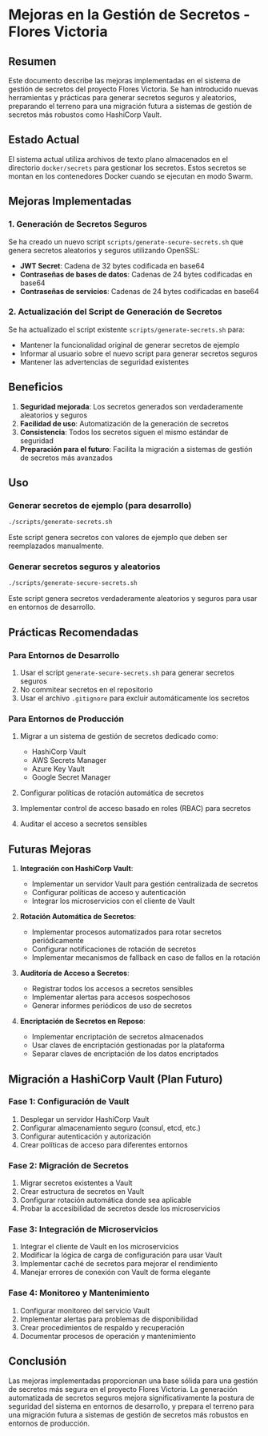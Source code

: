 # Mejoras en la Gestión de Secretos - Flores Victoria

## Resumen

Este documento describe las mejoras implementadas en el sistema de gestión de secretos del proyecto Flores Victoria. Se han introducido nuevas herramientas y prácticas para generar secretos seguros y aleatorios, preparando el terreno para una migración futura a sistemas de gestión de secretos más robustos como HashiCorp Vault.

## Estado Actual

El sistema actual utiliza archivos de texto plano almacenados en el directorio `docker/secrets` para gestionar los secretos. Estos secretos se montan en los contenedores Docker cuando se ejecutan en modo Swarm.

## Mejoras Implementadas

### 1. Generación de Secretos Seguros

Se ha creado un nuevo script `scripts/generate-secure-secrets.sh` que genera secretos aleatorios y seguros utilizando OpenSSL:

- **JWT Secret**: Cadena de 32 bytes codificada en base64
- **Contraseñas de bases de datos**: Cadenas de 24 bytes codificadas en base64
- **Contraseñas de servicios**: Cadenas de 24 bytes codificadas en base64

### 2. Actualización del Script de Generación de Secretos

Se ha actualizado el script existente `scripts/generate-secrets.sh` para:

- Mantener la funcionalidad original de generar secretos de ejemplo
- Informar al usuario sobre el nuevo script para generar secretos seguros
- Mantener las advertencias de seguridad existentes

## Beneficios

1. **Seguridad mejorada**: Los secretos generados son verdaderamente aleatorios y seguros
2. **Facilidad de uso**: Automatización de la generación de secretos
3. **Consistencia**: Todos los secretos siguen el mismo estándar de seguridad
4. **Preparación para el futuro**: Facilita la migración a sistemas de gestión de secretos más avanzados

## Uso

### Generar secretos de ejemplo (para desarrollo)

```bash
./scripts/generate-secrets.sh
```

Este script genera secretos con valores de ejemplo que deben ser reemplazados manualmente.

### Generar secretos seguros y aleatorios

```bash
./scripts/generate-secure-secrets.sh
```

Este script genera secretos verdaderamente aleatorios y seguros para usar en entornos de desarrollo.

## Prácticas Recomendadas

### Para Entornos de Desarrollo

1. Usar el script `generate-secure-secrets.sh` para generar secretos seguros
2. No commitear secretos en el repositorio
3. Usar el archivo `.gitignore` para excluir automáticamente los secretos

### Para Entornos de Producción

1. Migrar a un sistema de gestión de secretos dedicado como:
   - HashiCorp Vault
   - AWS Secrets Manager
   - Azure Key Vault
   - Google Secret Manager

2. Configurar políticas de rotación automática de secretos
3. Implementar control de acceso basado en roles (RBAC) para secretos
4. Auditar el acceso a secretos sensibles

## Futuras Mejoras

1. **Integración con HashiCorp Vault**:
   - Implementar un servidor Vault para gestión centralizada de secretos
   - Configurar políticas de acceso y autenticación
   - Integrar los microservicios con el cliente de Vault

2. **Rotación Automática de Secretos**:
   - Implementar procesos automatizados para rotar secretos periódicamente
   - Configurar notificaciones de rotación de secretos
   - Implementar mecanismos de fallback en caso de fallos en la rotación

3. **Auditoría de Acceso a Secretos**:
   - Registrar todos los accesos a secretos sensibles
   - Implementar alertas para accesos sospechosos
   - Generar informes periódicos de uso de secretos

4. **Encriptación de Secretos en Reposo**:
   - Implementar encriptación de secretos almacenados
   - Usar claves de encriptación gestionadas por la plataforma
   - Separar claves de encriptación de los datos encriptados

## Migración a HashiCorp Vault (Plan Futuro)

### Fase 1: Configuración de Vault

1. Desplegar un servidor HashiCorp Vault
2. Configurar almacenamiento seguro (consul, etcd, etc.)
3. Configurar autenticación y autorización
4. Crear políticas de acceso para diferentes entornos

### Fase 2: Migración de Secretos

1. Migrar secretos existentes a Vault
2. Crear estructura de secretos en Vault
3. Configurar rotación automática donde sea aplicable
4. Probar la accesibilidad de secretos desde los microservicios

### Fase 3: Integración de Microservicios

1. Integrar el cliente de Vault en los microservicios
2. Modificar la lógica de carga de configuración para usar Vault
3. Implementar caché de secretos para mejorar el rendimiento
4. Manejar errores de conexión con Vault de forma elegante

### Fase 4: Monitoreo y Mantenimiento

1. Configurar monitoreo del servicio Vault
2. Implementar alertas para problemas de disponibilidad
3. Crear procedimientos de respaldo y recuperación
4. Documentar procesos de operación y mantenimiento

## Conclusión

Las mejoras implementadas proporcionan una base sólida para una gestión de secretos más segura en el proyecto Flores Victoria. La generación automatizada de secretos seguros mejora significativamente la postura de seguridad del sistema en entornos de desarrollo, y prepara el terreno para una migración futura a sistemas de gestión de secretos más robustos en entornos de producción.
